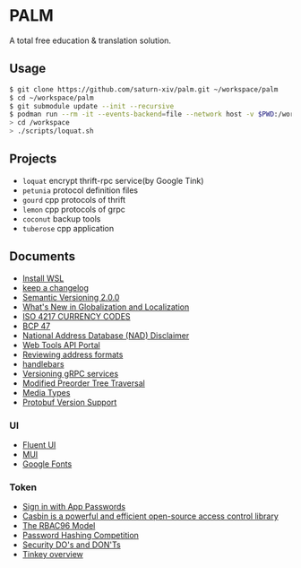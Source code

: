# PALM

A total free education &amp; translation solution.

## Usage

```bash
$ git clone https://github.com/saturn-xiv/palm.git ~/workspace/palm
$ cd ~/workspace/palm
$ git submodule update --init --recursive
$ podman run --rm -it --events-backend=file --network host -v $PWD:/workspace:z ubuntu:latest
> cd /workspace
> ./scripts/loquat.sh
```

## Projects

- `loquat` encrypt thrift-rpc service(by Google Tink)
- `petunia` protocol definition files
- `gourd` cpp protocols of thrift
- `lemon` cpp protocols of grpc
- `coconut` backup tools
- `tuberose` cpp application

## Documents

- [Install WSL](https://docs.microsoft.com/en-us/windows/wsl/install)
- [keep a changelog](https://keepachangelog.com/en/1.0.0/)
- [Semantic Versioning 2.0.0](https://semver.org/)
- [What's New in Globalization and Localization](<https://docs.microsoft.com/en-us/previous-versions/dotnet/netframework-4.0/dd997383(v=vs.100)?redirectedfrom=MSDN>)
- [ISO 4217 CURRENCY CODES](https://www.iso.org/iso-4217-currency-codes.html)
- [BCP 47](https://www.iana.org/assignments/language-subtag-registry/language-subtag-registry)
- [National Address Database (NAD) Disclaimer](https://www.transportation.gov/gis/national-address-database/national-address-database-nad-disclaimer)
- [Web Tools API Portal](https://www.usps.com/business/web-tools-apis/)
- [Reviewing address formats](https://help.shopify.com/en/manual/shipping/shopify-shipping/reviewing-address-formats)
- [handlebars](https://handlebarsjs.com/guide/)
- [Versioning gRPC services](https://docs.microsoft.com/en-us/aspnet/core/grpc/versioning?view=aspnetcore-6.0)
- [Modified Preorder Tree Traversal](https://gist.github.com/tmilos/f2f999b5839e2d42d751)
- [Media Types](https://www.iana.org/assignments/media-types/media-types.xhtml)
- [Protobuf Version Support](https://protobuf.dev/support/version-support/)

### UI

- [Fluent UI](https://developer.microsoft.com/en-us/fluentui#/controls/web)
- [MUI](https://mui.com/getting-started/installation/)
- [Google Fonts](https://developers.google.com/fonts/docs/material_icons#setup_method_2_self_hosting)

### Token

- [Sign in with App Passwords](https://support.google.com/accounts/answer/185833?hl=en)
- [Casbin is a powerful and efficient open-source access control library](https://casbin.org/docs/en/overview)
- [The RBAC96 Model](https://profsandhu.com/cs6393_s12/lecture-rbac96.pdf)
- [Password Hashing Competition](https://www.password-hashing.net/)
- [Security DO's and DON'Ts](https://quasar.dev/security/dos-and-donts)
- [Tinkey overview](https://developers.google.com/tink/tinkey-overview)
